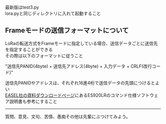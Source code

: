 ﻿最新版はtest3.py  
lora.pyと同じディレクトリに入れて起動すること  

Frameモードの送信フォーマットについて  
---

LoRaの転送方式をFrameモードに指定している場合、送信データごとに送信先を指定することができる  
その際は以下のフォーマットに従うこと  

"送信先PANID(4byte) + 送信先アドレス(4byte) + 入力データ + CRLF(改行コード)"

送信先PANIDやアドレスは、それぞれ16進4桁で送信データの先頭につけるとよい  
[EASEL社の資料ダウンロードページ](https://easel5.com/documents/)にあるES920LRのコマンド仕様ソフトウェア説明書も参考にすること

---

質問、意見、文句、苦情、愚痴その他は先輩にぶつけてみよう。